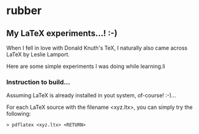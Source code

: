 # rubber

## My LaTeX experiments...! :-)

When I fell in love with Donald Knuth's TeX, I naturally also came across LaTeX by Leslie Lamport.

Here are some simple experiments I was doing while learning.li

### Instruction to build...

Assuming LaTeX is already installed in yout system, of-course! :-)...

For each LaTeX source with the filename <xyz.ltx>, you can simply try the following: 

``` shell
> pdflatex <xyz.ltx> <RETURN>
```
